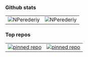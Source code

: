 <!--
**NPerederiy/NPerederiy** is a ✨ _special_ ✨ repository because its `README.md` (this file) appears on your GitHub profile.

Here are some ideas to get you started:

- 🔭 I’m currently working on ...
- 🌱 I’m currently learning ...
- 👯 I’m looking to collaborate on ...
- 🤔 I’m looking for help with ...
- 💬 Ask me about ...
- 📫 How to reach me: ...
- 😄 Pronouns: ...
- ⚡ Fun fact: ...
-->

### Github stats
<table>
  <tr>
    <td valign=top>
      <img src="https://github-readme-stats.vercel.app/api/top-langs/?username=NPerederiy&theme=vue&hide_border=true&layout=compact&langs_count=6" alt="NPerederiy" />
    </td>
    <td valign=top>
      <img src="https://github-readme-stats.vercel.app/api?username=NPerederiy&show_icons=true&theme=vue&hide=stars&hide_border=true&count_private=true&include_all_commits=true&custom_title=General%20Statistics" alt="NPerederiy" />
    </td>
  </tr>
</table>

### Top repos
<table>
  <tr>
    <td valign=top>
      <a href="https://github.com/NPerederiy/e-shop">
        <img src="https://github-readme-stats.vercel.app/api/pin/?username=NPerederiy&repo=e-shop&theme=vue&hide_border=true" alt="pinned repo" />
      </a>
    </td>
    <td valign=top>
      <a href="https://github.com/NPerederiy/e-diary">
        <img src="https://github-readme-stats.vercel.app/api/pin/?username=NPerederiy&repo=e-diary&theme=vue&hide_border=true" alt="pinned repo" />
      </a>
    </td>
  </tr>
</table>

